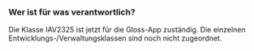 ### Wer ist für was verantwortlich?
Die Klasse IAV2325 ist jetzt für die Gloss-App zuständig. Die einzelnen Entwicklungs-/Verwaltungsklassen sind noch nicht zugeordnet.